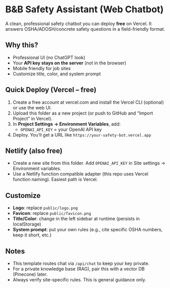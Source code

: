 # B&B Safety Assistant (Web Chatbot)

A clean, professional safety chatbot you can deploy **free** on Vercel. It answers OSHA/ADOSH/concrete safety questions in a field-friendly format.

## Why this?
- Professional UI (no ChatGPT look)
- Your **API key stays on the server** (not in the browser)
- Mobile friendly for job sites
- Customize title, color, and system prompt

## Quick Deploy (Vercel – free)
1. Create a free account at vercel.com and install the Vercel CLI (optional) or use the web UI.
2. Upload this folder as a new project (or push to GitHub and “Import Project” in Vercel).
3. In **Project Settings → Environment Variables**, add:
   - `OPENAI_API_KEY` = your OpenAI API key
4. Deploy. You’ll get a URL like `https://your-safety-bot.vercel.app`

## Netlify (also free)
- Create a new site from this folder. Add `OPENAI_API_KEY` in Site settings → Environment variables.
- Use a Netlify function compatible adapter (this repo uses Vercel function naming). Easiest path is Vercel.

## Customize
- **Logo**: replace `public/logo.png`
- **Favicon**: replace `public/favicon.png`
- **Title/Color**: change in the left sidebar at runtime (persists in localStorage)
- **System prompt**: put your own rules (e.g., cite specific OSHA numbers, keep it short, etc.)

## Notes
- This template routes chat via `/api/chat` to keep your key private.
- For a private knowledge base (RAG), pair this with a vector DB (Pinecone) later.
- Always verify site-specific rules. This is general guidance only.
